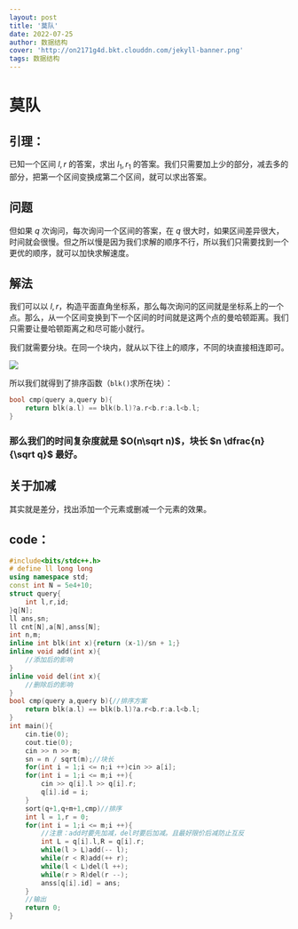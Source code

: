 ```yaml
---
layout: post
title: '莫队'
date: 2022-07-25
author: 数据结构
cover: 'http://on2171g4d.bkt.clouddn.com/jekyll-banner.png'
tags: 数据结构
---
```


# 莫队

## 引理：

已知一个区间 $l,r$ 的答案，求出 $l_1,r_1$ 的答案。我们只需要加上少的部分，减去多的部分，把第一个区间变换成第二个区间，就可以求出答案。

## 问题

但如果 $q$ 次询问，每次询问一个区间的答案，在 $q$ 很大时，如果区间差异很大，时间就会很慢。但之所以慢是因为我们求解的顺序不行，所以我们只需要找到一个更优的顺序，就可以加快求解速度。

## 解法

我们可以以 $l,r$，构造平面直角坐标系，那么每次询问的区间就是坐标系上的一个点。那么，从一个区间变换到下一个区间的时间就是这两个点的曼哈顿距离。我们只需要让曼哈顿距离之和尽可能小就行。

我们就需要分块。在同一个块内，就从以下往上的顺序，不同的块直接相连即可。

![](https://cdn.luogu.com.cn/upload/image_hosting/6axg9t2m.png)

所以我们就得到了排序函数（`blk()`求所在块）：

```cpp
bool cmp(query a,query b){
	return blk(a.l) == blk(b.l)?a.r<b.r:a.l<b.l;
}
```
### 那么我们的时间复杂度就是 $O(n\sqrt n)$，块长 $n \dfrac{n}{\sqrt q}$ 最好。

## 关于加减

其实就是差分，找出添加一个元素或删减一个元素的效果。

## code：

```cpp
#include<bits/stdc++.h>
# define ll long long
using namespace std;
const int N = 5e4+10;
struct query{
	int l,r,id;
}q[N];
ll ans,sn;
ll cnt[N],a[N],anss[N];
int n,m;
inline int blk(int x){return (x-1)/sn + 1;}
inline void add(int x){
	//添加后的影响
}
inline void del(int x){
	//删除后的影响
}
bool cmp(query a,query b){//排序方案
	return blk(a.l) == blk(b.l)?a.r<b.r:a.l<b.l;
}
int main(){
	cin.tie(0);
	cout.tie(0);
	cin >> n >> m;
	sn = n / sqrt(m);//块长
	for(int i = 1;i <= n;i ++)cin >> a[i];
	for(int i = 1;i <= m;i ++){
		cin >> q[i].l >> q[i].r;
		q[i].id = i;
	}
	sort(q+1,q+m+1,cmp)//排序
	int l = 1,r = 0;
	for(int i = 1;i <= m;i ++){
        //注意：add时要先加减，del时要后加减。且最好限价后减防止互反
		int L = q[i].l,R = q[i].r;
		while(l > L)add(-- l);
		while(r < R)add(++ r);
		while(l < L)del(l ++);
		while(r > R)del(r --);
		anss[q[i].id] = ans;
	}
	//输出
	return 0;
}
```